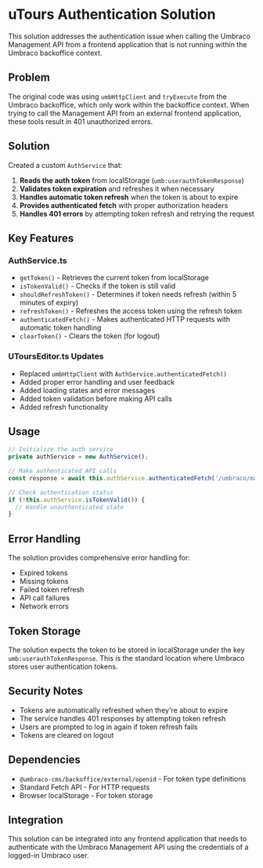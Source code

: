 # uTours Authentication Solution

This solution addresses the authentication issue when calling the Umbraco Management API from a frontend application that is not running within the Umbraco backoffice context.

## Problem
The original code was using `umbHttpClient` and `tryExecute` from the Umbraco backoffice, which only work within the backoffice context. When trying to call the Management API from an external frontend application, these tools result in 401 unauthorized errors.

## Solution
Created a custom `AuthService` that:

1. **Reads the auth token** from localStorage (`umb:userauthTokenResponse`)
2. **Validates token expiration** and refreshes it when necessary
3. **Handles automatic token refresh** when the token is about to expire
4. **Provides authenticated fetch** with proper authorization headers
5. **Handles 401 errors** by attempting token refresh and retrying the request

## Key Features

### AuthService.ts
- `getToken()` - Retrieves the current token from localStorage
- `isTokenValid()` - Checks if the token is still valid
- `shouldRefreshToken()` - Determines if token needs refresh (within 5 minutes of expiry)
- `refreshToken()` - Refreshes the access token using the refresh token
- `authenticatedFetch()` - Makes authenticated HTTP requests with automatic token handling
- `clearToken()` - Clears the token (for logout)

### UToursEditor.ts Updates
- Replaced `umbHttpClient` with `AuthService.authenticatedFetch()`
- Added proper error handling and user feedback
- Added loading states and error messages
- Added token validation before making API calls
- Added refresh functionality

## Usage

```typescript
// Initialize the auth service
private authService = new AuthService();

// Make authenticated API calls
const response = await this.authService.authenticatedFetch('/umbraco/management/api/v1/utours');

// Check authentication status
if (!this.authService.isTokenValid()) {
  // Handle unauthenticated state
}
```

## Error Handling
The solution provides comprehensive error handling for:
- Expired tokens
- Missing tokens
- Failed token refresh
- API call failures
- Network errors

## Token Storage
The solution expects the token to be stored in localStorage under the key `umb:userauthTokenResponse`. This is the standard location where Umbraco stores user authentication tokens.

## Security Notes
- Tokens are automatically refreshed when they're about to expire
- The service handles 401 responses by attempting token refresh
- Users are prompted to log in again if token refresh fails
- Tokens are cleared on logout

## Dependencies
- `@umbraco-cms/backoffice/external/openid` - For token type definitions
- Standard Fetch API - For HTTP requests
- Browser localStorage - For token storage

## Integration
This solution can be integrated into any frontend application that needs to authenticate with the Umbraco Management API using the credentials of a logged-in Umbraco user.
